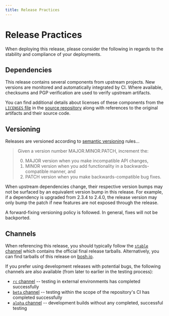 ```yaml
---
title: Release Practices
---
```


# Release Practices

When deploying this release, please consider the following in regards to the stability and compliance of your deployments.


## Dependencies

This release contains several components from upstream projects. New versions are monitored and automatically integrated by CI. Where available, checksums and PGP verification are used to verify upstream artifacts.

You can find additional details about licenses of these components from the [`LICENSES` file](https://github.com/dpb587/openvpn-bosh-release/blob/master/LICENSES) in the [source repository](https://github.com/dpb587/openvpn-bosh-release) along with references to the original artifacts and their source code.


## Versioning

Releases are versioned according to [semantic versioning](http://semver.org/) rules...

 > Given a version number MAJOR.MINOR.PATCH, increment the:
 >
 > 0. MAJOR version when you make incompatible API changes,
 > 0. MINOR version when you add functionality in a backwards-compatible manner, and
 > 0. PATCH version when you make backwards-compatible bug fixes.

When upstream dependencies change, their respective version bumps may not be surfaced by an equivalent version bump in this release. For example, if a dependency is upgraded from 2.3.4 to 2.4.0, the release version may only bump the patch if new features are not exposed through the release.

A forward-fixing versioning policy is followed. In general, fixes will not be backported.


## Channels

When referencing this release, you should typically follow the [`stable` channel](https://github.com/dpb587/openvpn-bosh-release/tree/artifacts/release/stable) which contains the official final release tarballs. Alternatively, you can find tarballs of this release on [bosh.io](https://bosh.io/releases/github.com/dpb587/openvpn-bosh-release?all=1).

If you prefer using development releases with potential bugs, the following channels are also available (from later to earlier in the testing process):

 * [`rc` channel](https://github.com/dpb587/openvpn-bosh-release/tree/artifacts/release/rc#readme) -- testing in external environments has completed successfully
 * [`beta` channel](https://github.com/dpb587/openvpn-bosh-release/tree/artifacts/release/beta#readme) -- testing within the scope of the repository's CI has completed successfully
 * [`alpha` channel](https://github.com/dpb587/openvpn-bosh-release/tree/artifacts/release/alpha#readme) -- development builds without any completed, successful testing
